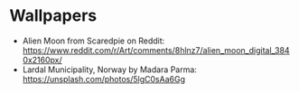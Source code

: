 # Wallpapers

- Alien Moon from Scaredpie on Reddit: https://www.reddit.com/r/Art/comments/8hlnz7/alien_moon_digital_3840x2160px/
- Lardal Municipality, Norway by Madara Parma: https://unsplash.com/photos/5lgC0sAa6Gg
